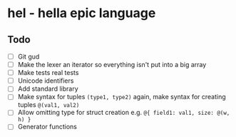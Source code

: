 # hel - **h**ella **e**pic **l**anguage

## Todo
- [ ] Git gud
- [ ] Make the lexer an iterator so everything isn't put into a big array
- [ ] Make tests real tests
- [ ] Unicode identifiers
- [ ] Add standard library
- [ ] Make syntax for tuples `(type1, type2)` again, make syntax for creating tuples `@(val1, val2)`
- [ ] Allow omitting type for struct creation e.g. `@{ field1: val1, size: @(w, h) }`
- [ ] Generator functions
